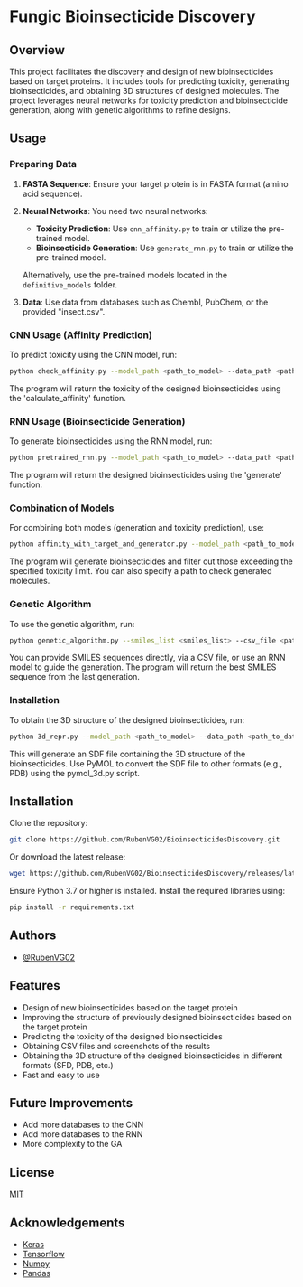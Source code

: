 # Fungic Bioinsecticide Discovery

## Overview

This project facilitates the discovery and design of new bioinsecticides based on target proteins. It includes tools for predicting toxicity, generating bioinsecticides, and obtaining 3D structures of designed molecules. The project leverages neural networks for toxicity prediction and bioinsecticide generation, along with genetic algorithms to refine designs.

## Usage

### Preparing Data

1. **FASTA Sequence**: Ensure your target protein is in FASTA format (amino acid sequence).

2. **Neural Networks**: You need two neural networks:
   - **Toxicity Prediction**: Use `cnn_affinity.py` to train or utilize the pre-trained model.
   - **Bioinsecticide Generation**: Use `generate_rnn.py` to train or utilize the pre-trained model.

   Alternatively, use the pre-trained models located in the `definitive_models` folder.

3. **Data**: Use data from databases such as Chembl, PubChem, or the provided "insect.csv".


### CNN Usage (Affinity Prediction)

To predict toxicity using the CNN model, run:

```bash
python check_affinity.py --model_path <path_to_model> --data_path <path_to_data> --target_path <path_to_target_protein>
```

The program will return the toxicity of the designed bioinsecticides using the 'calculate_affinity' function.

### RNN Usage (Bioinsecticide Generation)

To generate bioinsecticides using the RNN model, run:

```bash
python pretrained_rnn.py --model_path <path_to_model> --data_path <path_to_data> --target_path <path_to_target_protein>
```

The program will return the designed bioinsecticides using the 'generate' function.

### Combination of Models

For combining both models (generation and toxicity prediction), use:

```bash
python affinity_with_target_and_generator.py --model_path <path_to_model> --data_path <path_to_data> --target_path <path_to_target_protein> --toxicity_limit <toxicity_limit> --output_path <path_to_output>
```

The program will generate bioinsecticides and filter out those exceeding the specified toxicity limit. You can also specify a path to check generated molecules.

### Genetic Algorithm

To use the genetic algorithm, run:

```bash
python genetic_algorithm.py --smiles_list <smiles_list> --csv_file <path_to_csv_file> --rnn_model <path_to_rnn_model> --model_path <path_to_model> --generations <number_of_generations> --output_path <path_to_output>
```

You can provide SMILES sequences directly, via a CSV file, or use an RNN model to guide the generation. The program will return the best SMILES sequence from the last generation.

### Installation

To obtain the 3D structure of the designed bioinsecticides, run:

```bash
python 3d_repr.py --model_path <path_to_model> --data_path <path_to_data> --target_path <path_to_target_protein> --toxicity_limit <toxicity_limit> --output_path <path_to_output>
```

This will generate an SDF file containing the 3D structure of the bioinsecticides. Use PyMOL to convert the SDF file to other formats (e.g., PDB) using the pymol_3d.py script.

## Installation

Clone the repository:

```bash
git clone https://github.com/RubenVG02/BioinsecticidesDiscovery.git
```

Or download the latest release:

```bash
wget https://github.com/RubenVG02/BioinsecticidesDiscovery/releases/latest
```

Ensure Python 3.7 or higher is installed. Install the required libraries using:

```bash
pip install -r requirements.txt
```

## Authors

- [@RubenVG02](https://www.github.com/RubenVG02)

## Features

- Design of new bioinsecticides based on the target protein
- Improving the structure of previously designed bioinsecticides based on the target protein
- Predicting the toxicity of the designed bioinsecticides
- Obtaining CSV files and screenshots of the results
- Obtaining the 3D structure of the designed bioinsecticides in different formats (SFD, PDB, etc.)
- Fast and easy to use


## Future Improvements

- Add more databases to the CNN
- Add more databases to the RNN
- More complexity to the GA

## License

[MIT](https://choosealicense.com/licenses/mit/)

## Acknowledgements

- [Keras](https://keras.io/)
- [Tensorflow](https://www.tensorflow.org/)
- [Numpy](https://numpy.org/)
- [Pandas](https://pandas.pydata.org/)






